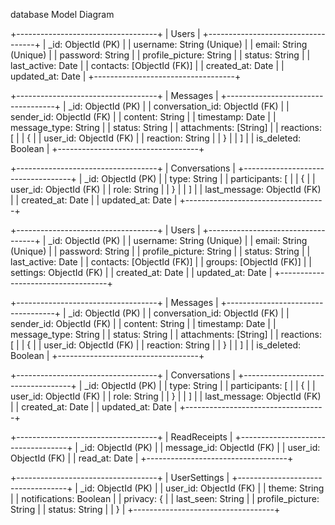 database Model Diagram



+-----------------------------------+
|              Users                |
+-----------------------------------+
| _id: ObjectId (PK)                |
| username: String (Unique)         |
| email: String (Unique)            |
| password: String                  |
| profile_picture: String           |
| status: String                    |
| last_active: Date                 |
| contacts: [ObjectId (FK)]         |
| created_at: Date                  |
| updated_at: Date                  |
+-----------------------------------+

+-----------------------------------+
|            Messages               |
+-----------------------------------+
| _id: ObjectId (PK)                |
| conversation_id: ObjectId (FK)    |
| sender_id: ObjectId (FK)          |
| content: String                   |
| timestamp: Date                   |
| message_type: String              |
| status: String                    |
| attachments: [String]             |
| reactions: [                      |
|   {                               |
|     user_id: ObjectId (FK)        |
|     reaction: String              |
|   }                               |
| ]                                 |
| is_deleted: Boolean               |
+-----------------------------------+

+-----------------------------------+
|          Conversations            |
+-----------------------------------+
| _id: ObjectId (PK)                |
| type: String                      |
| participants: [                   |
|   {                               |
|     user_id: ObjectId (FK)        |
|     role: String                  |
|   }                               |
| ]                                 |
| last_message: ObjectId (FK)       |
| created_at: Date                  |
| updated_at: Date                  |
+-----------------------------------+
<!-- ================================================ -->
<!-- ================================================ -->
<!-- ================================================ -->
<!-- ================================================ -->
<!-- ================================================ -->
<!-- ================================================ -->

+-----------------------------------+
|              Users                |
+-----------------------------------+
| _id: ObjectId (PK)                |
| username: String (Unique)         |
| email: String (Unique)            |
| password: String                  |
| profile_picture: String           |
| status: String                    |
| last_active: Date                 |
| contacts: [ObjectId (FK)]         |
| groups: [ObjectId (FK)]           |
| settings: ObjectId (FK)           |
| created_at: Date                  |
| updated_at: Date                  |
+-----------------------------------+

+-----------------------------------+
|            Messages               |
+-----------------------------------+
| _id: ObjectId (PK)                |
| conversation_id: ObjectId (FK)    |
| sender_id: ObjectId (FK)          |
| content: String                   |
| timestamp: Date                   |
| message_type: String              |
| status: String                    |
| attachments: [String]             |
| reactions: [                      |
|   {                               |
|     user_id: ObjectId (FK)        |
|     reaction: String              |
|   }                               |
| ]                                 |
| is_deleted: Boolean               |
+-----------------------------------+

+-----------------------------------+
|          Conversations            |
+-----------------------------------+
| _id: ObjectId (PK)                |
| type: String                      |
| participants: [                   |
|   {                               |
|     user_id: ObjectId (FK)        |
|     role: String                  |
|   }                               |
| ]                                 |
| last_message: ObjectId (FK)       |
| created_at: Date                  |
| updated_at: Date                  |
+-----------------------------------+

+-----------------------------------+
|          ReadReceipts             |
+-----------------------------------+
| _id: ObjectId (PK)                |
| message_id: ObjectId (FK)         |
| user_id: ObjectId (FK)            |
| read_at: Date                     |
+-----------------------------------+

+-----------------------------------+
|         UserSettings              |
+-----------------------------------+
| _id: ObjectId (PK)                |
| user_id: ObjectId (FK)            |
| theme: String                     |
| notifications: Boolean            |
| privacy: {                        |
|   last_seen: String               |
|   profile_picture: String         |
|   status: String                  |
| }                                 |
+-----------------------------------+

